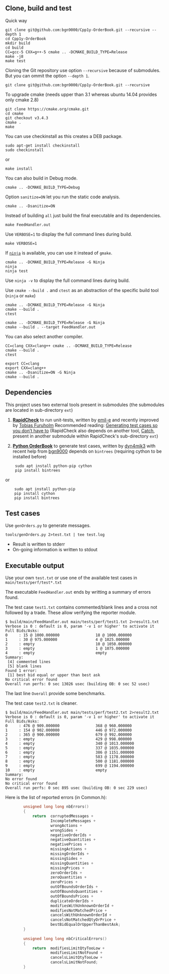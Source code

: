 Clone, build and test
---------------------

Quick way

    git clone git@github.com:bgn9000/Cpp1y-OrderBook.git --recursive --depth 1
    cd Cpp1y-OrderBook
    mkdir build
    cd build
    CC=gcc-5 CXX=g++-5 cmake .. -DCMAKE_BUILD_TYPE=Release
    make -j8
    make test

Cloning the Git repository use option `--recursive` because of submodules. But you can ommit the option `--depth 1`.

    git clone git@github.com:bgn9000/Cpp1y-OrderBook.git --recursive

To upgrade cmake (needs upper than 3.1 whereas ubuntu 14.04 provides only cmake 2.8)
    
    git clone https://cmake.org/cmake.git
    cd cmake
    git checkout v3.4.3
    cmake .
    make
    
You can use checkinstall as this creates a DEB package.

    sudo apt-get install checkinstall
    sudo checkinstall
    
or

    make install

You can also build in Debug mode.

    cmake .. -DCMAKE_BUILD_TYPE=Debug

Option `sanitize=ON` let you run the static code analysis.

    cmake .. -Dsanitize=ON

Instead of building `all` just build the final executable and its dependencies.

    make FeedHandler.out

Use `VERBOSE=1` to display the full command lines during build.

    make VERBOSE=1

If [`ninja`](https://github.com/ninja-build/ninja) is available, you can use it instead of `gmake`.

    cmake .. -DCMAKE_BUILD_TYPE=Release -G Ninja
    ninja
    ninja test

Use `ninja -v` to display the full command lines during build.

Use `cmake --build .` and `ctest` as an abstraction of the specific build tool (`ninja` or `make`)

    cmake .. -DCMAKE_BUILD_TYPE=Release -G Ninja
    cmake --build .
    ctest

    cmake .. -DCMAKE_BUILD_TYPE=Release -G Ninja
    cmake --build . --target FeedHandler.out

You can also select another compiler.

    CC=clang CXX=clang++ cmake .. -DCMAKE_BUILD_TYPE=Release
    cmake --build .
    ctest

    export CC=clang
    export CXX=clang++
    cmake .. -Dsanitize=ON -G Ninja
    cmake --build .

 
Dependencies
------------

This project uses two external tools present in submodules
(the submodules are located in sub-directory `ext`)

1. [**RapidCheck**](https://github.com/furuholm/rapidcheck) to run unit-tests, written by [emil-e](https://github.com/emil-e) and recently improved by [Tobias Furuholm](https://github.com/furuholm)
  Recommended reading: [Generating test cases so you don’t have to](https://labs.spotify.com/2015/06/25/rapid-check)
  (RapidCheck also depends on another tool, [Catch](https://github.com/philsquared/Catch), present in another submodule within RapidCheck's sub-directory `ext`)

2. [**Python OrderBook**](https://github.com/dyn4mik3/OrderBook) to generate test cases, written by [dyn4mik3](https://github.com/dyn4mik3) with recent help from [bgn9000](https://github.com/bgn9000)
  depends on `bintrees` (requiring cython to be installed before)

        sudo apt install python-pip cython
        pip install bintrees

  or

        sudo apt install python-pip
        pip install cython
        pip install bintrees

Test cases
----------

Use `genOrders.py` to generate messages.

    tools/genOrders.py 2>test.txt | tee test.log

* Result is written to stderr
* On-going information is written to stdout


Executable output
-----------------

Use your own `test.txt` or use one of the available test cases in `main/tests/perf/test*.txt`

The executable `FeedHandler.out` ends by writting a summary of errors found.

The test case `test1.txt` contains commented/blank lines and a cross not followed by a trade.
These allow verifying the reporter module.

    $ build/main/FeedHandler.out main/tests/perf/test1.txt 2>result1.txt
    Verbose is 0 : default is 0, param '-v 1 or higher' to activate it
    Full Bids/Asks:
    0     : 15 @ 1000.000000                18 @ 1000.000000
    1     : 30 @ 975.000000                 4 @ 1025.000000
    2     : empty                           10 @ 1050.000000
    3     : empty                           1 @ 1075.000000
    4     : empty                           empty
    Summary:
     [4] commented lines
     [5] blank lines
    Found 1 error:
     [1] best bid equal or upper than best ask
    No critical error found
    Overall run perfs: 0 sec 13026 usec (building OB: 0 sec 52 usec)

The last line `Overall` provide some benchmarks.

The test case `test2.txt` is cleaner.

    $ build/main/FeedHandler.out main/tests/perf/test2.txt 2>result2.txt
    Verbose is 0 : default is 0, param '-v 1 or higher' to activate it
    Full Bids/Asks:
    0     : 476 @ 909.000000                368 @ 960.000000
    1     : 154 @ 902.000000                446 @ 972.000000
    2     : 365 @ 900.000000                679 @ 992.000000
    3     : empty                           429 @ 998.000000
    4     : empty                           340 @ 1013.000000
    5     : empty                           337 @ 1035.000000
    6     : empty                           386 @ 1151.000000
    7     : empty                           583 @ 1178.000000
    8     : empty                           500 @ 1181.000000
    9     : empty                           699 @ 1194.000000
    10    : empty                           empty
    Summary:
    No error found
    No critical error found
    Overall run perfs: 0 sec 895 usec (building OB: 0 sec 229 usec)

Here is the list of reported errors (in Common.h):
```C++
        unsigned long long nbErrors()
        {
            return  corruptedMessages +
                    IncompleteMessages +
                    wrongActions +
                    wrongSides +
                    negativeOrderIds +
                    negativeQuantities +
                    negativePrices +
                    missingActions +
                    missingOrderIds +
                    missingSides +
                    missingQuantities +
                    missingPrices +
                    zeroOrderIds +
                    zeroQuantities +
                    zeroPrices +
                    outOfBoundsOrderIds +
                    outOfBoundsQuantities +
                    outOfBoundsPrices +
                    duplicateOrderIds +
                    modifiesWithUnknownOrderId +
                    modifiesNotMatchedPrice +
                    cancelsWithUnknownOrderId +
                    cancelsNotMatchedQtyOrPrice +
                    bestBidEqualOrUpperThanBestAsk;
        }
        
        unsigned long long nbCriticalErrors()
        {
            return  modifiesLimitQtyTooLow +
                    modifiesLimitNotFound +
                    cancelsLimitQtyTooLow +
                    cancelsLimitNotFound;
        }
```


